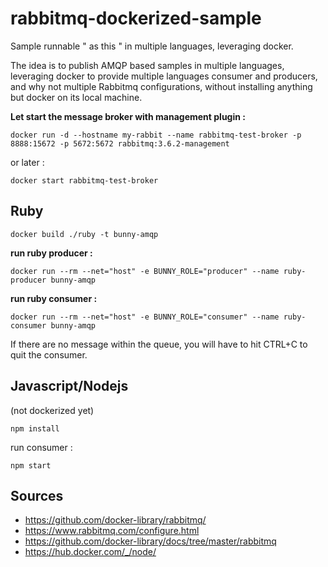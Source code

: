 # rabbitmq-dockerized-sample
Sample runnable " as this " in multiple languages, leveraging docker.

The idea is to publish AMQP based samples in multiple languages, leveraging docker to provide multiple languages consumer and producers, and why not multiple Rabbitmq configurations, without installing anything but docker on its local machine.

**Let start the message broker with management plugin :**
```
docker run -d --hostname my-rabbit --name rabbitmq-test-broker -p 8888:15672 -p 5672:5672 rabbitmq:3.6.2-management
```
or later :
```
docker start rabbitmq-test-broker
```
## Ruby
```
docker build ./ruby -t bunny-amqp
```

**run ruby producer :**
```
docker run --rm --net="host" -e BUNNY_ROLE="producer" --name ruby-producer bunny-amqp
```

**run ruby consumer :**
```
docker run --rm --net="host" -e BUNNY_ROLE="consumer" --name ruby-consumer bunny-amqp
```

If there are no message within the queue, you will have to hit CTRL+C to quit the consumer.

## Javascript/Nodejs
(not dockerized yet)
```
npm install
```
run consumer :
```
npm start
```

## Sources
* https://github.com/docker-library/rabbitmq/
* https://www.rabbitmq.com/configure.html
* https://github.com/docker-library/docs/tree/master/rabbitmq
* https://hub.docker.com/_/node/
